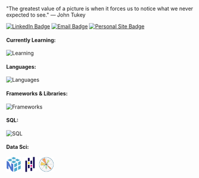<p>"The greatest value of a picture is when it forces us to notice what we never expected to see." — John Tukey</p>

<a href="https://www.linkedin.com/in/aaliyah-harper/" rel="noopener noreferrer" target="_blank"><img src="https://img.shields.io/badge/LinkedIn-blue?style=for-the-badge&logo=linkedin&logoColor=white" alt="LinkedIn Badge"/></a>
<a href="mailto:aeverly14@pm.me" rel="noopener noreferrer" target="_blank"><img src="https://img.shields.io/badge/Email-585191?style=for-the-badge&logo=protonmail&logoColor=white" alt="Email Badge"/></a>
<a href="https://aileks.dev/" rel="noopener noreferrer" target="_blank"><img src="https://img.shields.io/badge/Portfolio-1F1F1F?style=for-the-badge&logo=git&logoColor=white" alt="Personal Site Badge"/></a>

#### Currently Learning:
<img src="https://skillicons.dev/icons?i=spring" alt="Learning" />

#### Languages:
<img src="https://skillicons.dev/icons?i=html,css,js,ts,py,r,php,java&perline=4" alt="Languages" />

#### Frameworks & Libraries:
<img src="https://skillicons.dev/icons?i=laravel,react,nextjs,vue,tailwindcss,express,flask,redux&perline=4" alt="Frameworks" />

#### SQL:
<img src="https://skillicons.dev/icons?i=sqlite,mysql,postgres,sequelize&perline=4" alt="SQL" />
  
#### Data Sci:
<img src="https://github.com/devicons/devicon/blob/master/icons/numpy/numpy-original.svg" height="40" alt="Numpy" /> <img src="https://github.com/devicons/devicon/blob/master/icons/pandas/pandas-original.svg" height="40" alt="Pandas" /> <img src="https://github.com/devicons/devicon/blob/master/icons/matplotlib/matplotlib-original.svg" height="40" alt="Matplotlib" />
